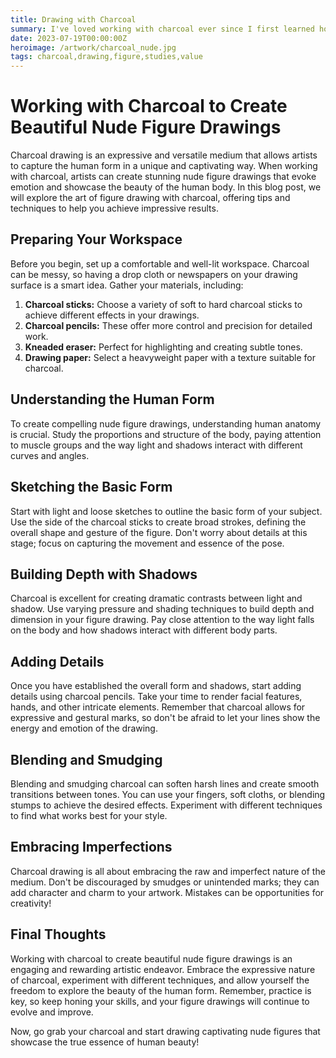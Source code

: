 ```yaml
---
title: Drawing with Charcoal
summary: I've loved working with charcoal ever since I first learned how to properly sharpen a charcoal pencil to that super-fine atlier sharpness.  Charcoal allows to study and produce art with a full value range, making it an ideal medium for studying value...
date: 2023-07-19T00:00:00Z
heroimage: /artwork/charcoal_nude.jpg
tags: charcoal,drawing,figure,studies,value
---
```


# Working with Charcoal to Create Beautiful Nude Figure Drawings

Charcoal drawing is an expressive and versatile medium that allows artists to capture the human form in a unique and captivating way. When working with charcoal, artists can create stunning nude figure drawings that evoke emotion and showcase the beauty of the human body. In this blog post, we will explore the art of figure drawing with charcoal, offering tips and techniques to help you achieve impressive results.

## Preparing Your Workspace

Before you begin, set up a comfortable and well-lit workspace. Charcoal can be messy, so having a drop cloth or newspapers on your drawing surface is a smart idea. Gather your materials, including:

1. **Charcoal sticks:** Choose a variety of soft to hard charcoal sticks to achieve different effects in your drawings.
2. **Charcoal pencils:** These offer more control and precision for detailed work.
3. **Kneaded eraser:** Perfect for highlighting and creating subtle tones.
4. **Drawing paper:** Select a heavyweight paper with a texture suitable for charcoal.

## Understanding the Human Form

To create compelling nude figure drawings, understanding human anatomy is crucial. Study the proportions and structure of the body, paying attention to muscle groups and the way light and shadows interact with different curves and angles.

## Sketching the Basic Form

Start with light and loose sketches to outline the basic form of your subject. Use the side of the charcoal sticks to create broad strokes, defining the overall shape and gesture of the figure. Don't worry about details at this stage; focus on capturing the movement and essence of the pose.

## Building Depth with Shadows

Charcoal is excellent for creating dramatic contrasts between light and shadow. Use varying pressure and shading techniques to build depth and dimension in your figure drawing. Pay close attention to the way light falls on the body and how shadows interact with different body parts.

## Adding Details

Once you have established the overall form and shadows, start adding details using charcoal pencils. Take your time to render facial features, hands, and other intricate elements. Remember that charcoal allows for expressive and gestural marks, so don't be afraid to let your lines show the energy and emotion of the drawing.

## Blending and Smudging

Blending and smudging charcoal can soften harsh lines and create smooth transitions between tones. You can use your fingers, soft cloths, or blending stumps to achieve the desired effects. Experiment with different techniques to find what works best for your style.

## Embracing Imperfections

Charcoal drawing is all about embracing the raw and imperfect nature of the medium. Don't be discouraged by smudges or unintended marks; they can add character and charm to your artwork. Mistakes can be opportunities for creativity!

## Final Thoughts

Working with charcoal to create beautiful nude figure drawings is an engaging and rewarding artistic endeavor. Embrace the expressive nature of charcoal, experiment with different techniques, and allow yourself the freedom to explore the beauty of the human form. Remember, practice is key, so keep honing your skills, and your figure drawings will continue to evolve and improve.

Now, go grab your charcoal and start drawing captivating nude figures that showcase the true essence of human beauty!
